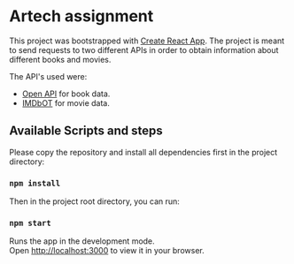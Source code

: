 # Artech assignment

This project was bootstrapped with [Create React App](https://github.com/facebook/create-react-app).
The project is meant to send requests to two different APIs in order to obtain information about different books and movies.

The API's used were:

-   [Open API](https://openlibrary.org/developers/api) for book data.
-   [IMDbOT](https://github.com/SpEcHiDe/IMDbOT) for movie data.

## Available Scripts and steps

Please copy the repository and install all dependencies first in the project directory:

### `npm install`

Then in the project root directory, you can run:

### `npm start`

Runs the app in the development mode.\
Open [http://localhost:3000](http://localhost:3000) to view it in your browser.
